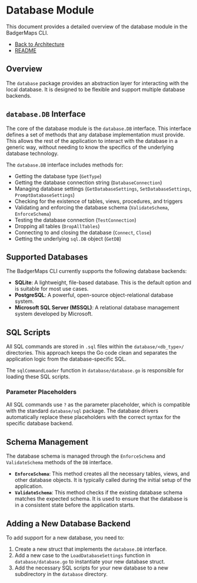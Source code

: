 # Database Module

This document provides a detailed overview of the database module in the BadgerMaps CLI.

- [Back to Architecture](./ARCHITECTURE.md)
- [README](../README.md)

## Overview

The `database` package provides an abstraction layer for interacting with the local database. It is designed to be flexible and support multiple database backends.

## `database.DB` Interface

The core of the database module is the `database.DB` interface. This interface defines a set of methods that any database implementation must provide. This allows the rest of the application to interact with the database in a generic way, without needing to know the specifics of the underlying database technology.

The `database.DB` interface includes methods for:

- Getting the database type (`GetType`)
- Getting the database connection string (`DatabaseConnection`)
- Managing database settings (`GetDatabaseSettings`, `SetDatabaseSettings`, `PromptDatabaseSettings`)
- Checking for the existence of tables, views, procedures, and triggers
- Validating and enforcing the database schema (`ValidateSchema`, `EnforceSchema`)
- Testing the database connection (`TestConnection`)
- Dropping all tables (`DropAllTables`)
- Connecting to and closing the database (`Connect`, `Close`)
- Getting the underlying `sql.DB` object (`GetDB`)

## Supported Databases

The BadgerMaps CLI currently supports the following database backends:

- **SQLite**: A lightweight, file-based database. This is the default option and is suitable for most use cases.
- **PostgreSQL**: A powerful, open-source object-relational database system.
- **Microsoft SQL Server (MSSQL)**: A relational database management system developed by Microsoft.

## SQL Scripts

All SQL commands are stored in `.sql` files within the `database/<db_type>/` directories. This approach keeps the Go code clean and separates the application logic from the database-specific SQL.

The `sqlCommandLoader` function in `database/database.go` is responsible for loading these SQL scripts.

### Parameter Placeholders

All SQL commands use `?` as the parameter placeholder, which is compatible with the standard `database/sql` package. The database drivers automatically replace these placeholders with the correct syntax for the specific database backend.

## Schema Management

The database schema is managed through the `EnforceSchema` and `ValidateSchema` methods of the `DB` interface.

- **`EnforceSchema`**: This method creates all the necessary tables, views, and other database objects. It is typically called during the initial setup of the application.
- **`ValidateSchema`**: This method checks if the existing database schema matches the expected schema. It is used to ensure that the database is in a consistent state before the application starts.

## Adding a New Database Backend

To add support for a new database, you need to:

1.  Create a new struct that implements the `database.DB` interface.
2.  Add a new case to the `LoadDatabaseSettings` function in `database/database.go` to instantiate your new database struct.
3.  Add the necessary SQL scripts for your new database to a new subdirectory in the `database` directory.
